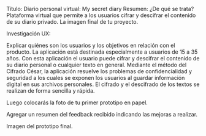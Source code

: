 <!-- # Diario personal virtual-->

Título: Diario personal virtual: My secret diary
Resumen:
¿De qué se trata?
    Plataforma virtual que permite a los usuarios cifrar y descifrar el contenido de su diario privado. 
La imagen final de tu proyecto.

Investigación UX:

Explicar quiénes son los usuarios y los objetivos en relación con el producto.
    La aplicación está destinada especialmente a usuarios de 15 a 35 años.
    Con esta aplicación el usuario puede cifrar y descifrar el contenido de su diario personal o cualquier texto en general.
    Mediante el método del Cifrado César, la aplicación resuelve los problemas de confidencialidad y seguridad a los cuales se exponen los usuarios al guardar información digital en sus archivos personales.
    El cifrado y el descifrado de los textos se realizan de forma sencilla y rápida.

Luego colocarás la foto de tu primer prototipo en papel.

Agregar un resumen del feedback recibido indicando las mejoras a realizar.

Imagen del prototipo final.

